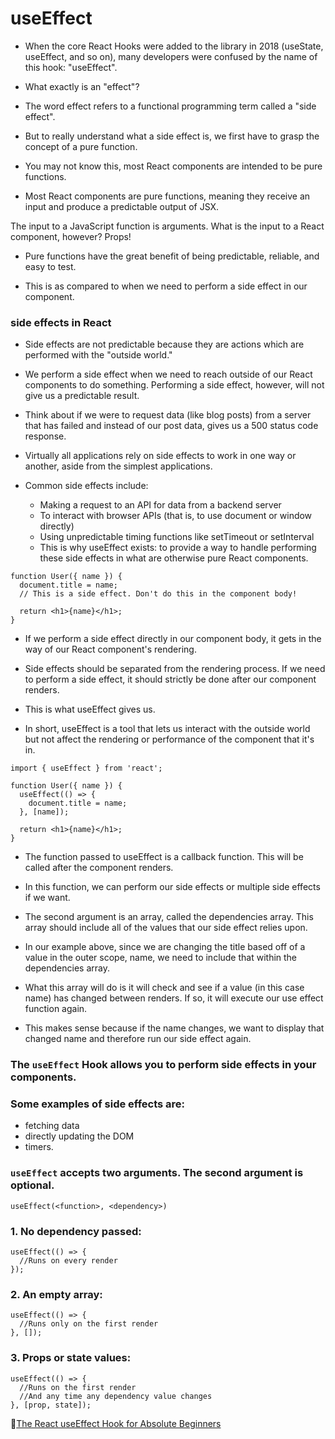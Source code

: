# useEffect
- When the core React Hooks were added to the library in 2018 (useState, useEffect, and so on), many developers were confused by the name of this hook: "useEffect".

- What exactly is an "effect"?

- The word effect refers to a functional programming term called a "side effect".

- But to really understand what a side effect is, we first have to grasp the concept of a pure function.

- You may not know this, most React components are intended to be pure functions.

- Most React components are pure functions, meaning they receive an input and produce a predictable output of JSX.

The input to a JavaScript function is arguments. What is the input to a React component, however? Props!

- Pure functions have the great benefit of being predictable, reliable, and easy to test.

- This is as compared to when we need to perform a side effect in our component.

### side effects in React
- Side effects are not predictable because they are actions which are performed with the "outside world."

- We perform a side effect when we need to reach outside of our React components to do something. Performing a side effect, however, will not give us a predictable result.

- Think about if we were to request data (like blog posts) from a server that has failed and instead of our post data, gives us a 500 status code response.

- Virtually all applications rely on side effects to work in one way or another, aside from the simplest applications.

- Common side effects include:

    - Making a request to an API for data from a backend server
    - To interact with browser APIs (that is, to use document or window directly)
    - Using unpredictable timing functions like setTimeout or setInterval
    - This is why useEffect exists: to provide a way to handle performing these side effects in what are otherwise pure React components.

```
function User({ name }) {
  document.title = name; 
  // This is a side effect. Don't do this in the component body!
    
  return <h1>{name}</h1>;   
}
```
- If we perform a side effect directly in our component body, it gets in the way of our React component's rendering.

- Side effects should be separated from the rendering process. If we need to perform a side effect, it should strictly be done after our component renders.

- This is what useEffect gives us.

- In short, useEffect is a tool that lets us interact with the outside world but not affect the rendering or performance of the component that it's in.

```
import { useEffect } from 'react';

function User({ name }) {
  useEffect(() => {
    document.title = name;
  }, [name]);
    
  return <h1>{name}</h1>;   
}
```

- The function passed to useEffect is a callback function. This will be called after the component renders.

- In this function, we can perform our side effects or multiple side effects if we want.

- The second argument is an array, called the dependencies array. This array should include all of the values that our side effect relies upon.

- In our example above, since we are changing the title based off of a value in the outer scope, name, we need to include that within the dependencies array.

- What this array will do is it will check and see if a value (in this case name) has changed between renders. If so, it will execute our use effect function again.

- This makes sense because if the name changes, we want to display that changed name and therefore run our side effect again.

### The `useEffect` Hook allows you to perform side effects in your components.

### Some examples of side effects are: 
- fetching data 
- directly updating the DOM 
- timers.

### `useEffect` accepts two arguments. The second argument is optional.

`useEffect(<function>, <dependency>)`


### 1. No dependency passed:

```
useEffect(() => {
  //Runs on every render
});
```

### 2. An empty array:
```
useEffect(() => {
  //Runs only on the first render
}, []);
```

### 3. Props or state values:
```
useEffect(() => {
  //Runs on the first render
  //And any time any dependency value changes
}, [prop, state]);
```
🔗[The React useEffect Hook for Absolute Beginners](https://www.freecodecamp.org/news/react-useeffect-absolute-beginners/)

